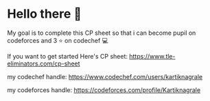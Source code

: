 # Hello there 👋
My goal is to complete this CP sheet so that i can become pupil on codeforces and 3 :star: on codechef 💻

If you want to get started Here's CP sheet: https://www.tle-eliminators.com/cp-sheet


my codechef handle:   https://www.codechef.com/users/kartiknagrale

my codeforces handle: https://codeforces.com/profile/Kartiknagrale
